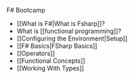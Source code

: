 F# Bootcamp

* [[What is F#|What is Fsharp]]?
* What is [[functional programming]]?
* [[Configuring the Environment|Setup]]
* [[F# Basics|FSharp Basics]]
* [[Operators]]
* [[Functional Concepts]]
* [[Working With Types]]